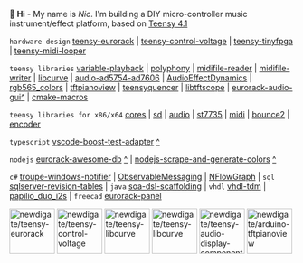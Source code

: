 👋 **Hi** - My name is *Nic*. I'm building a DIY micro-controller music instrument/effect platform, based on [Teensy 4.1](https://www.pjrc.com/store/teensy41.html)

```hardware design```
[teensy-eurorack](https://github.com/newdigate/teensy-eurorack)
|
[teensy-control-voltage](https://github.com/newdigate/teensy-control-voltage)
|
[teensy-tinyfpga](https://github.com/newdigate/teensy-tinyfpga)
|
[teensy-midi-looper](https://github.com/newdigate/teensy-midi-looper)

```teensy libraries``` 
[variable-playback](https://github.com/newdigate/teensy-variable-playback)
|
[polyphony](https://github.com/newdigate/teensy-polyphony)
|
[midifile-reader](https://github.com/newdigate/midi-smf-reader)
|
[midifile-writer](https://github.com/newdigate/midi-smf-writer)
|
[libcurve](https://github.com/newdigate/teensy-libcurve)
|
[audio-ad5754-ad7606](https://github.com/newdigate/teensy-audio-ad5754-ad7606)
|
[AudioEffectDynamics](https://github.com/newdigate/AudioEffectDynamics)
|
[rgb565_colors](https://github.com/newdigate/rgb565_colors)
|
[tftpianoview](https://github.com/newdigate/arduino-tftpianoview)
|
[teensyquencer](https://github.com/newdigate/teensy-quencer)
|
[libtftscope](https://github.com/newdigate/teensy-audio-libtftscope)
|
[eurorack-audio-gui](https://github.com/newdigate/teensy-eurorack-audio-gui/)[^](https://newdigate.github.io/teensy-eurorack-audio-gui)
|
[cmake-macros](https://github.com/newdigate/teensy-cmake-macros)

```teensy libraries for x86/x64```
[cores](https://github.com/newdigate/teensy-x86-stubs)
|
[sd](https://github.com/newdigate/teensy-x86-sd-stubs)
|
[audio](https://github.com/newdigate/teensy-audio-x86-stubs)
|
[st7735](https://github.com/newdigate/teensy-st7735-linux-stubs)
|
[midi](https://github.com/newdigate/teensy-x86-midi-stubs)
|
[bounce2](https://github.com/newdigate/teensy-x86-bounce2-stubs)
|
[encoder](https://github.com/newdigate/teensy-x86-encoder-stubs)

```typescript```
[vscode-boost-test-adapter](https://github.com/newdigate/vscode-boost-test-adapter) [^](https://marketplace.visualstudio.com/items?itemName=NicNewdigate.boost-test-adapter-debug)

```nodejs``` 
[eurorack-awesome-db](https://github.com/newdigate/eurorack-awesome-db) [^](https://github.com/newdigate/eurorack-awesome)
|
[nodejs-scrape-and-generate-colors](https://github.com/newdigate/nodejs-scrape-and-generate-colors) [^](https://github.com/newdigate/rgb565_colors)

```c#```
[troupe-windows-notifier](https://github.com/newdigate/troupe-windows-notifier)
|
[ObservableMessaging](https://github.com/newdigate/ObservableMessaging)
|
[NFlowGraph](https://github.com/newdigate/NFlowGraph)
|
```sql```
[sqlserver-revision-tables](https://github.com/newdigate/sqlserver-revision-tables)
|
```java```
[soa-dsl-scaffolding](https://github.com/newdigate/soa-dsl-scaffolding)
|
```vhdl```
[vhdl-tdm](https://github.com/newdigate/vhdl-tdm)
|
[papilio_duo_i2s](https://github.com/newdigate/papilio_duo_i2s)
|
```freecad```
[eurorack-panel](https://github.com/newdigate/freecad-eurorack-panel)

<a href='///github.com/newdigate/teensy-eurorack'><img src='https://github.com/newdigate/teensy-eurorack/raw/master/hardware/images/teensy-eurorack.svg' height='80px' title='newdigate/teensy-eurorack'/></a>       <a href='///github.com/newdigate/teensy-control-voltage'><img src='https://github.com/newdigate/teensy-control-voltage/raw/master/docs/teensy-control-voltage.svg' height='80px' title='newdigate/teensy-control-voltage'/></a>         <a href='///github.com/newdigate/teensy-libcurve'><img src='https://github.com/newdigate/teensy-libcurve/raw/main/docs/curves.gif' height='80px' title='newdigate/teensy-libcurve'/></a>     <a href='///github.com/newdigate/teensy-libcurve'><img src='https://github.com/newdigate/teensy-libcurve/raw/main/docs/curves-heart.gif' height='80px' title='newdigate/teensy-libcurve'/></a>       <a href='///github.com/newdigate/teensy-audio-display-components'><img src='https://github.com/newdigate/teensy-audio-display-components/raw/main/docs/multiple_example.gif' height='80px' title='newdigate/teensy-audio-display-components'/></a>        <a href='///github.com/newdigate/arduino-tftpianoview'><img src='https://github.com/newdigate/arduino-tftpianoview/raw/master/docs/arduino-tftpianoview.gif' height='80px' title='newdigate/arduino-tftpianoview'/></a>
